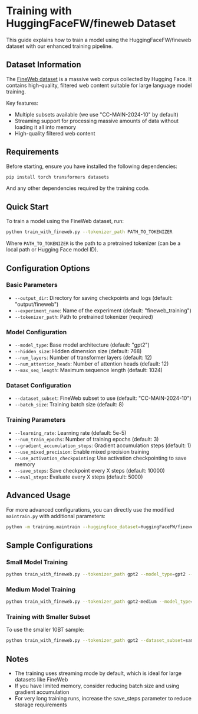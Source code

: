 # Training with HuggingFaceFW/fineweb Dataset

This guide explains how to train a model using the HuggingFaceFW/fineweb dataset with our enhanced training pipeline.

## Dataset Information

The [FineWeb dataset](https://huggingface.co/datasets/HuggingFaceFW/fineweb) is a massive web corpus collected by Hugging Face. It contains high-quality, filtered web content suitable for large language model training.

Key features:
- Multiple subsets available (we use "CC-MAIN-2024-10" by default)
- Streaming support for processing massive amounts of data without loading it all into memory
- High-quality filtered web content

## Requirements

Before starting, ensure you have installed the following dependencies:

```bash
pip install torch transformers datasets
```

And any other dependencies required by the training code.

## Quick Start

To train a model using the FineWeb dataset, run:

```bash
python train_with_fineweb.py --tokenizer_path PATH_TO_TOKENIZER
```

Where `PATH_TO_TOKENIZER` is the path to a pretrained tokenizer (can be a local path or Hugging Face model ID).

## Configuration Options

### Basic Parameters

- `--output_dir`: Directory for saving checkpoints and logs (default: "output/fineweb")
- `--experiment_name`: Name of the experiment (default: "fineweb_training")
- `--tokenizer_path`: Path to pretrained tokenizer (required)

### Model Configuration

- `--model_type`: Base model architecture (default: "gpt2")
- `--hidden_size`: Hidden dimension size (default: 768)
- `--num_layers`: Number of transformer layers (default: 12)
- `--num_attention_heads`: Number of attention heads (default: 12)
- `--max_seq_length`: Maximum sequence length (default: 1024)

### Dataset Configuration

- `--dataset_subset`: FineWeb subset to use (default: "CC-MAIN-2024-10")
- `--batch_size`: Training batch size (default: 8)

### Training Parameters

- `--learning_rate`: Learning rate (default: 5e-5)
- `--num_train_epochs`: Number of training epochs (default: 3)
- `--gradient_accumulation_steps`: Gradient accumulation steps (default: 1)
- `--use_mixed_precision`: Enable mixed precision training
- `--use_activation_checkpointing`: Use activation checkpointing to save memory
- `--save_steps`: Save checkpoint every X steps (default: 10000)
- `--eval_steps`: Evaluate every X steps (default: 5000)

## Advanced Usage

For more advanced configurations, you can directly use the modified `maintrain.py` with additional parameters:

```bash
python -m training.maintrain --huggingface_dataset=HuggingFaceFW/fineweb --huggingface_subset=CC-MAIN-2024-10 --use_streaming [...other args]
```

## Sample Configurations

### Small Model Training

```bash
python train_with_fineweb.py --tokenizer_path gpt2 --model_type=gpt2 --hidden_size=768 --num_layers=12 --num_attention_heads=12 --max_seq_length=1024 --batch_size=16 --use_mixed_precision
```

### Medium Model Training

```bash
python train_with_fineweb.py --tokenizer_path gpt2-medium --model_type=gpt2 --hidden_size=1024 --num_layers=24 --num_attention_heads=16 --max_seq_length=1024 --batch_size=8 --gradient_accumulation_steps=4 --use_mixed_precision --use_activation_checkpointing
```

### Training with Smaller Subset

To use the smaller 10BT sample:

```bash
python train_with_fineweb.py --tokenizer_path gpt2 --dataset_subset=sample-10BT
```

## Notes

- The training uses streaming mode by default, which is ideal for large datasets like FineWeb
- If you have limited memory, consider reducing batch size and using gradient accumulation
- For very long training runs, increase the save_steps parameter to reduce storage requirements 